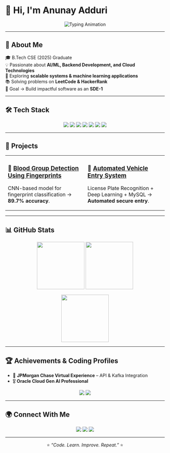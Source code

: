 # 👋 Hi, I'm Anunay Adduri  

<p align="center">
  <img src="https://readme-typing-svg.herokuapp.com?size=24&duration=4000&color=F75C7E&center=true&vCenter=true&width=600&lines=AI+%26+Backend+Explorer+🚀;Aspiring+SDE-1;Turning+Ideas+into+Scalable+Solutions;Passionate+Learner+%26+Problem+Solver" alt="Typing Animation" />
</p>

---

## 🌟 About Me  
🎓 B.Tech CSE (2025) Graduate  
💡 Passionate about **AI/ML, Backend Development, and Cloud Technologies**  
🔭 Exploring **scalable systems & machine learning applications**  
📚 Solving problems on **LeetCode & HackerRank**  
🎯 Goal → Build impactful software as an **SDE-1**  

---

## 🛠️ Tech Stack  
<p align="center">
  <img src="https://img.shields.io/badge/Java-ED8B00?style=for-the-badge&logo=openjdk&logoColor=white" />
  <img src="https://img.shields.io/badge/Python-14354C?style=for-the-badge&logo=python&logoColor=white" />
  <img src="https://img.shields.io/badge/MySQL-4479A1?style=for-the-badge&logo=mysql&logoColor=white" />
  <img src="https://img.shields.io/badge/REST-02569B?style=for-the-badge&logo=fastapi&logoColor=white" />
  <img src="https://img.shields.io/badge/Git-F05032?style=for-the-badge&logo=git&logoColor=white" />
  <img src="https://img.shields.io/badge/Docker-2496ED?style=for-the-badge&logo=docker&logoColor=white" />
  <img src="https://img.shields.io/badge/Kubernetes-326CE5?style=for-the-badge&logo=kubernetes&logoColor=white" />
</p>

---

## 🚀 Projects  
<table>
<tr>
<td width="50%">
  
### 🔬 [Blood Group Detection Using Fingerprints](https://github.com/zebstrike)  
CNN-based model for fingerprint classification → **89.7% accuracy**.  

</td>
<td width="50%">
  
### 🚗 [Automated Vehicle Entry System](https://github.com/zebstrike)  
License Plate Recognition + Deep Learning + MySQL → **Automated secure entry**.  

</td>
</tr>
</table>

---

## 📊 GitHub Stats  
<p align="center">
  <img src="https://github-readme-stats.vercel.app/api?username=zebstrike&show_icons=true&theme=radical" height="150" />
  <img src="https://github-readme-streak-stats.herokuapp.com/?user=zebstrike&theme=radical" height="150" />
</p>
<p align="center">
  <img src="https://github-readme-stats.vercel.app/api/top-langs/?username=zebstrike&layout=compact&theme=radical" height="150" />
</p>

---

## 🏆 Achievements & Coding Profiles  
- 🥇 **JPMorgan Chase Virtual Experience** – API & Kafka Integration  
- 🎖️ **Oracle Cloud Gen AI Professional**  

<p align="center">
  <a href="https://leetcode.com/u/Anunayadduri/"><img src="https://img.shields.io/badge/LeetCode-FFA116?style=for-the-badge&logo=leetcode&logoColor=white"/></a>
  <a href="https://www.hackerrank.com/profile/anunayadduri"><img src="https://img.shields.io/badge/HackerRank-2EC866?style=for-the-badge&logo=HackerRank&logoColor=white"/></a>
</p>

---

## 🌍 Connect With Me  
<p align="center">
  <a href="http://www.linkedin.com/in/anunay-adduri-197694250"><img src="https://img.shields.io/badge/LinkedIn-0077B5?style=for-the-badge&logo=linkedin&logoColor=white"/></a>
  <a href="https://github.com/zebstrike"><img src="https://img.shields.io/badge/GitHub-100000?style=for-the-badge&logo=github&logoColor=white"/></a>
  <a href="mailto:anunayadduri@gmail.com"><img src="https://img.shields.io/badge/Email-D14836?style=for-the-badge&logo=gmail&logoColor=white"/></a>
</p>

---

<p align="center">⭐️ <i>“Code. Learn. Improve. Repeat.”</i> ⭐️</p>
